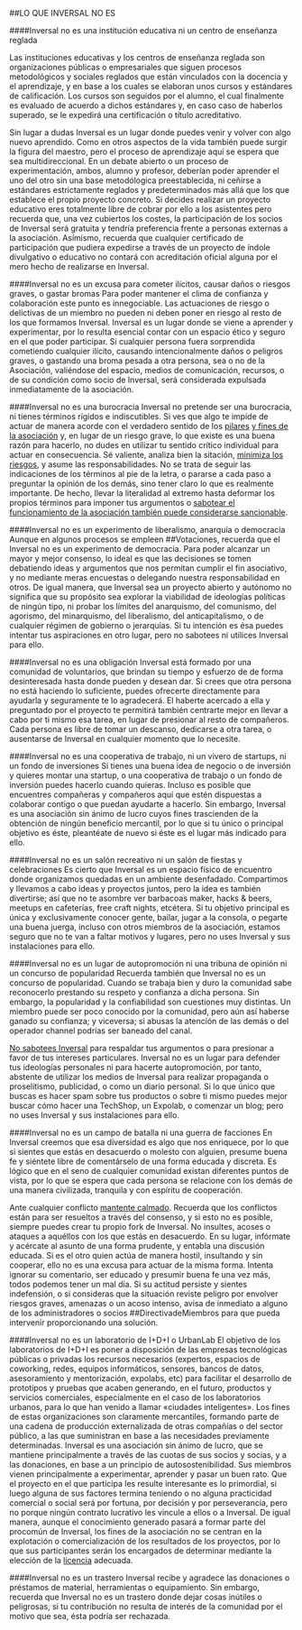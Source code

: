 ##LO QUE INVERSAL NO ES

####Inversal no es una institución educativa ni un centro de enseñanza reglada

Las instituciones educativas y los centros de enseñanza reglada son organizaciones públicas o empresariales que siguen procesos metodológicos y sociales reglados que están vinculados con la docencia y el aprendizaje, y en base a los cuales se elaboran unos cursos y estándares de calificación. Los cursos son seguidos por el alumno, el cual finalmente es evaluado de acuerdo a dichos estándares y, en caso caso de haberlos superado, se le expedirá una certificación o título acreditativo.

Sin lugar a dudas Inversal es un lugar donde puedes venir y volver con algo nuevo aprendido. Como en otros aspectos de la vida también puede surgir la figura del maestro, pero el proceso de aprendizaje aquí se espera que sea multidireccional. En un debate abierto o un proceso de experimentación, ambos, alumno y profesor, deberían poder aprender el uno del otro sin una base metodólogica preestablecida, ni ceñirse a estándares estrictamente reglados y predeterminados más allá que los que establece el propio proyecto concreto. Si decides realizar un proyecto educativo eres totalmente libre de cobrar por ello a los asistentes pero recuerda que, una vez cubiertos los costes, la participación de los socios de Inversal será gratuita y tendría preferencia frente a personas externas a la asociación. Asímismo, recuerda que cualquier certificado de participación que pudiera expedirse a través de un proyecto de índole divulgativo o educativo no contará con acreditación oficial alguna por el mero hecho de realizarse en Inversal.

####Inversal no es un excusa para cometer ilícitos, causar daños o riesgos graves, o gastar bromas
Para poder mantener el clima de confianza y colaboración este punto es innegociable. Las actuaciones de riesgo o delictivas de un miembro no pueden ni deben poner en riesgo al resto de los que formamos Inversal. Inversal es un lugar donde se viene a aprender y experimentar, por lo resulta esencial contar con un espacio ético y seguro en el que poder participar. Si cualquier persona fuera sorprendida cometiendo cualquier ilícito, causando intencionalmente daños o peligros graves, o gastando una broma pesada a otra persona, sea o no de la Asociación, valiéndose del espacio, medios de comunicación, recursos, o de su condición como socio de Inversal, será considerada expulsada inmediatamente de la asociación.

####Inversal no es una burocracia
Inversal no pretende ser una burocracia, ni tienes términos rígidos e indiscutibles. Si ves que algo te impide de actuar de manera acorde con el verdadero sentido de los [pilares](https://github.com/inversal/Inversal-Org/blob/master/Pilares_fundacionales.md) [y fines de la asociación](https://github.com/inversal/Inversal-Org/blob/master/Bienvenida_a_Inversal.md) y, en lugar de un riesgo grave, lo que existe es una buena razón para hacerlo, no dudes en utilizar tu sentido crítico individual para actuar en consecuencia. Sé valiente, analiza bien la sitación, [minimiza los riesgos](https://github.com/inversal/Inversal-Org/blob/master/Directivas/Directiva_de_Seguridad.md), y asume las responsabilidades. No se trata de seguir las indicaciones de los términos al pie de la letra, o pararse a cada paso a preguntar la opinión de los demás, sino tener claro lo que es realmente importante. De hecho, llevar la literalidad al extremo hasta deformar los propios términos para imponer tus argumentos o [sabotear el funcionamiento de la asociación también puede considerarse sancionable](https://github.com/inversal/Inversal-Org/blob/master/Directivas/Directiva_Presume_buena_fe.md). 

####Inversal no es un experimento de liberalismo, anarquía o democracia
Aunque en algunos procesos se empleen ##Votaciones, recuerda que el Inversal no es un experimento de democracia. Para poder alcanzar un mayor y mejor consenso, lo ideal es que las decisiones se tomen debatiendo ideas y argumentos que nos permitan cumplir el fin asociativo, y no mediante meras encuestas o delegando nuestra responsabilidad en otros. 
De igual manera, que Inversal sea un proyecto abierto y autónomo no significa que su propósito sea explorar la viabilidad de ideologías políticas de ningún tipo, ni probar los límites del anarquismo, del comunismo, del agorismo, del minarquismo, del liberalismo, del anticapitalismo, o de cualquier régimen de gobierno o jerarquías. Si tu intención es ésa puedes intentar tus aspiraciones en otro lugar, pero no sabotees ni utilices Inversal para ello.

####Inversal no es una obligación
Inversal está formado por una comunidad de voluntarios, que brindan su tiempo y esfuerzo de de forma desinteresada hasta donde pueden y desean dar. Si crees que otra persona no está haciendo lo suficiente, puedes ofrecerte directamente para ayudarla y seguramente te lo agradecerá. El haberte acercado a ella y preguntado por el proyecto te permitirá también centrarte mejor en llevar a cabo por ti mismo esa tarea, en lugar de presionar al resto de compañeros. Cada persona es libre de tomar un descanso, dedicarse a otra tarea, o ausentarse de Inversal en cualquier momento que lo necesite.

####Inversal no es una cooperativa de trabajo, ni un vivero de startups, ni un fondo de inversiones
Si tienes una buena idea de negocio o de inversión y quieres montar una startup, o una cooperativa de trabajo o un fondo de inversión puedes hacerlo cuando quieras. Incluso es posible que encuentres compañeras y compañeros aquí que estén dispuestas a colaborar contigo o que puedan ayudarte a hacerlo. 
Sin embargo, Inversal es una asociación sin ánimo de lucro cuyos fines trascienden de la obtención de ningún beneficio mercantil, por lo que si tu único o principal objetivo es éste, pleantéate de nuevo si éste es el lugar más indicado para ello. 

####Inversal no es un salón recreativo ni un salón de fiestas y celebraciones
Es cierto que Inversal es un espacio físico de encuentro donde organizamos quedadas en un ambiente desenfadado. Compartimos y llevamos a cabo ideas y proyectos juntos, pero la idea es también divertirse; así que no te asombre ver barbacoas maker, hacks & beers, meetups en cafeterías, free craft nights, etcétera. 
Si tu objetivo principal es única y exclusivamente conocer gente, bailar, jugar a la consola, o pegarte una buena juerga, incluso con otros miembros de la asociación, estamos seguro que no te van a faltar motivos y lugares, pero no uses Inversal y sus instalaciones para ello.

####Inversal no es un lugar de autopromoción ni una tribuna de opinión ni un concurso de popularidad
Recuerda también que Inversal no es un concurso de popularidad. Cuando se trabaja bien y duro la  comunidad sabe reconocerlo prestando su respeto y confianza a dicha persona. Sin embargo, la popularidad y la confiabilidad son cuestiones muy distintas. Un miembro puede ser poco conocido por la comunidad, pero aún así haberse ganado su confianza;  y viceversa; si abusas la atención de las demás  o del operador channel podrías ser baneado del canal.

[No sabotees Inversal](https://github.com/inversal/Inversal-Org/blob/master/Directivas/Directiva_Presume_buena_fe.md) para respaldar tus argumentos o para presionar a favor de tus intereses particulares. Inversal no es un lugar para defender tus ideologías personales ni para hacerte autopromoción, por tanto, abstente de utilizar los medios de Inversal para realizar propaganda o proselitismo, publicidad, o como un diario personal. Si lo que único que buscas es hacer spam sobre tus productos o sobre ti mismo puedes mejor buscar cómo hacer una TechShop, un Expolab, o comenzar un blog; pero no uses Inversal y sus instalaciones para ello.

####Inversal no es un campo de batalla ni una guerra de facciones
En Inversal creemos que esa diversidad es algo que nos enriquece, por lo que si sientes que estás en desacuerdo o molesto con alguien, presume buena fe y siéntete libre de comentárselo de una forma educada y discreta. Es lógico que en el seno de cualquier comunidad existan diferentes puntos de vista, por lo que se espera que cada persona se relacione con los demás de una manera civilizada, tranquila y con espíritu de cooperación. 

Ante cualquier conflicto [mantente calmado](https://github.com/inversal/Inversal-Org/blob/master/Directivas/Directiva_Presume_buena_fe.md). Recuerda que los conflictos están para ser resueltos a través del consenso, y si esto no es posible, siempre puedes crear tu propio fork de Inversal. No insultes, acoses o ataques a aquéllos con los que estás en desacuerdo. En su lugar, infórmate y acércate al asunto de una forma prudente, y entabla una discusión educada. Si es el otro quien actúa de manera hostil, insultando y sin cooperar, ello no es una excusa para actuar de la misma forma. Intenta ignorar su comentario, ser educado y presumir buena fe una vez más, todos podemos tener un mal día. Si su actitud persiste y sientes indefensión, o si consideras que la situación reviste peligro por envolver riesgos graves, amenazas o un acoso intenso, avisa de inmediato a alguno de los administradores o socios ##DirectivadeMiembros para que pueda intervenir proporcionando una solución.
 
####Inversal no es un laboratorio de I+D+I o UrbanLab
El objetivo de los laboratorios de I+D+I es poner a disposición de las empresas tecnológicas públicas o privadas los recursos necesarios (expertos, espacios de coworking, redes, equipos informáticos, sensores,  bancos de datos, asesoramiento y mentorización, expolabs, etc) para facilitar el desarrollo de prototipos y pruebas que acaben generando, en el futuro, productos y servicios comerciales, especialmente en el caso de los laboratorios urbanos, para lo que han venido a llamar «ciudades inteligentes». Los fines de estas organizaciones son claramente mercantiles, formando parte de una cadena de producción externalizada de otras compañías o del sector público, a las que suministran en base a las necesidades previamente determinadas. 
Inversal es una asociación sin ánimo de lucro, que se mantiene principalmente a través de las cuotas de sus socios y socias, y a las donaciones, en base a un principio de autosostenibilidad. Sus miembros vienen principalmente a experimentar, aprender y pasar un buen rato. Que el proyecto en el que participa les resulte interesante es lo primordial, si luego alguna de sus factores termina teniendo o no alguna practicidad comercial o social será por fortuna, por decisión y por perseverancia, pero no porque ningún contrato lucrativo les vincule a ellos o a Inversal. De igual manera, aunque el conocimiento generado pasará a formar parte del procomún de Inversal, los fines de la asociación no se centran en la explotación o comercialización de los resultados de los proyectos, por lo que sus participantes serán los encargados de determinar mediante la elección de la  [licencia](https://github.com/inversal/Inversal-Org/blob/master/Directivas/Directiva_de_Seguridad.md) adecuada. 

####Inversal no es un trastero
Inversal recibe y agradece las donaciones o préstamos de material, herramientas o equipamiento. Sin embargo, recuerda que Inversal no es un trastero donde dejar cosas inútiles o peligrosas, si tu contribución no resulta de interés de la comunidad por el motivo que sea, ésta podría ser rechazada.
